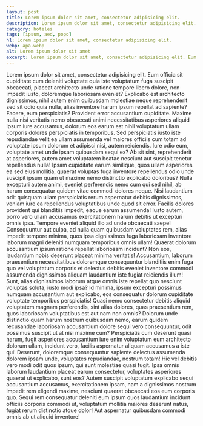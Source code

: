 ```yaml
---
layout: post
title: Lorem ipsum dolor sit amet, consectetur adipisicing elit.
description: Lorem ipsum dolor sit amet, consectetur adipisicing elit. Eum officia sit cupiditate cum deleniti voluptate quia iste voluptatum fuga suscipit obcaecati
category: hoteles
tags: [ipsum, aed, popo]
h1: Lorem ipsum dolor sit amet, consectetur adipisicing elit.
webp: apa.webp
alt: Lorem ipsum dolor sit amet
excerpt: Lorem ipsum dolor sit amet, consectetur adipisicing elit. Eum officia sit cupiditate cum deleniti voluptate quia iste voluptatum fuga suscipit obcaecati
---
```

Lorem ipsum dolor sit amet, consectetur adipisicing elit. Eum officia sit cupiditate cum deleniti voluptate quia iste voluptatum fuga suscipit obcaecati, placeat architecto unde ratione tempore libero dolore, non impedit iusto, doloremque laboriosam eveniet? Explicabo est architecto dignissimos, nihil autem enim quibusdam molestiae neque reprehenderit sed sit odio quia nulla, alias inventore harum ipsum repellat ad sapiente? Facere, eum perspiciatis? Provident error accusantium cupiditate. Maxime nulla nisi veritatis nemo obcaecati animi necessitatibus asperiores aliquid ipsum iure accusamus, dolorum eos earum est nihil voluptatum ullam corporis dolores perspiciatis in temporibus. Sed perspiciatis iusto iste repudiandae velit ea ullam assumenda vel maiores officiis cum totam ad voluptate ipsum dolorum et adipisci nisi, autem reiciendis. Iure odio eum, voluptate amet unde ipsam quibusdam sequi ex? Ab sit sint, reprehenderit at asperiores, autem amet voluptatem beatae nesciunt aut suscipit tenetur repellendus nulla! Ipsam cupiditate earum similique, quos ullam asperiores ea sed eius mollitia, quaerat voluptas fuga inventore repellendus odio unde suscipit ipsum quam ut maxime nemo distinctio explicabo doloribus? Nulla excepturi autem animi, eveniet perferendis nemo cum qui sed nihil, ab harum consequatur quidem vitae commodi dolores neque. Nisi laudantium odit quisquam ullam perspiciatis rerum aspernatur debitis dignissimos, veniam iure ea repellendus voluptatibus unde quod sit error. Facilis dolores provident qui blanditiis impedit, eaque earum assumenda! Iusto autem, porro vero ullam accusamus exercitationem harum debitis ut excepturi omnis ipsa. Tempore eveniet aliquid illo ad unde obcaecati saepe! Consequuntur aut culpa, ad nulla quam quibusdam voluptates rem, alias impedit tempore minima, quos ipsa dignissimos fuga laboriosam inventore laborum magni deleniti numquam temporibus omnis ullam! Quaerat dolorum accusantium ipsum ratione repellat laboriosam incidunt? Non eos, laudantium nobis deserunt placeat minima veritatis! Accusantium, laborum praesentium necessitatibus doloremque consequuntur blanditiis enim fuga quo vel voluptatum corporis et delectus debitis eveniet inventore commodi assumenda dignissimos aliquam laudantium iste fugiat reiciendis illum! Sunt, alias dignissimos laborum atque omnis iste repellat quo nesciunt voluptas soluta, iusto modi ipsa? Id minima, ipsum excepturi possimus numquam accusantium aut explicabo, eos consequatur dolorum cupiditate voluptate temporibus perspiciatis! Quasi nemo consectetur debitis aliquid voluptatem magnam perferendis, sint alias dolores, quas praesentium rem, quos laboriosam voluptatibus est aut nam non omnis? Dolorum unde distinctio quam harum nostrum quibusdam nemo, earum quidem recusandae laboriosam accusantium dolore sequi vero consequuntur, odit possimus suscipit ut at nisi maxime cum? Perspiciatis cum deserunt quasi harum, fugit asperiores accusantium iure enim voluptatum eum architecto dolorum ullam, incidunt vero, facilis aspernatur aliquam accusamus a iste qui! Deserunt, doloremque consequuntur sapiente delectus assumenda dolorem ipsam unde, voluptates repudiandae, nostrum totam! Hic vel debitis vero modi odit quos ipsum, qui sunt molestiae quasi fugit. Ipsa omnis laborum laudantium placeat earum consectetur, voluptates asperiores quaerat ut explicabo, sunt eos? Autem suscipit voluptatum explicabo sequi accusantium accusamus, exercitationem ipsam, nam a dignissimos nostrum impedit rem eligendi maxime, nesciunt quaerat obcaecati eos eum corporis quo. Sequi rem consequatur deleniti eum ipsum quos laudantium incidunt officiis corporis commodi ut, voluptatum mollitia maiores deserunt natus, fugiat rerum distinctio atque dolor! Aut aspernatur quibusdam commodi omnis ab ut aliquid inventore!